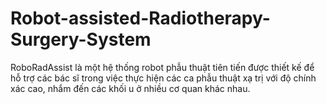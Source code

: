 # Robot-assisted-Radiotherapy-Surgery-System
RoboRadAssist là một hệ thống robot phẫu thuật tiên tiến được thiết kế để hỗ trợ các bác sĩ trong việc thực hiện các ca phẫu thuật xạ trị với độ chính xác cao, nhắm đến các khối u ở nhiều cơ quan khác nhau.
